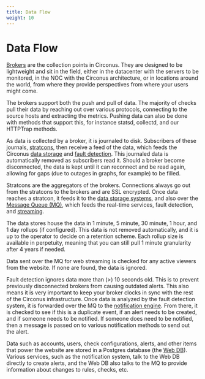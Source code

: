 ```yaml
---
title: Data Flow
weight: 10
---
```


# Data Flow

[Brokers](/circonus/on-premises/roles-services/broker) are the collection points in Circonus.  They are designed to be lightweight and sit in the field, either in the datacenter with the servers to be monitored, in the NOC with the Circonus architecture, or in locations around the world, from where they provide perspectives from where your users might come.

The brokers support both the push and pull of data.  The majority of checks pull their data by reaching out over various protocols, connecting to the source hosts and extracting the metrics.  Pushing data can also be done with methods that support this, for instance statsd, collectd, and our HTTPTrap methods.

As data is collected by a broker, it is journaled to disk.  Subscribers of these journals, [stratcons](/circonus/on-premises/roles-services/stratcon), then receive a feed of the data, which feeds the Circonus [data storage](/circonus/on-premises/roles-services/data-storage) and [fault detection](/circonus/on-premises/roles-services/fault-detection).  This journaled data is automatically removed as subscribers read it. Should a broker become disconnected, the data is kept until it can reconnect and be read again, allowing for gaps (due to outages in graphs, for example) to be filled.

Stratcons are the aggregators of the brokers. Connections always go out from
the stratcons to the brokers and are SSL encrypted.  Once data reaches a
stratcon, it feeds it to the [data storage systems](/circonus/on-premises/roles-services/data-storage),
and also over the [Message Queue (MQ)](/circonus/on-premises/roles-services/mq), which feeds the real-time
services, fault detection, and [streaming](/circonus/on-premises/roles-services/web-stream).

The data stores house the data in 1 minute, 5 minute, 30 minute, 1 hour, and 1 day rollups (if configured).  This data is not removed automatically, and it is up to the operator to decide on a retention scheme.  Each rollup size is available in perpetuity, meaning that you can still pull 1 minute granularity after 4 years if needed.

Data sent over the MQ for web streaming is checked for any active viewers from the website. If none are found, the data is ignored.

Fault detection ignores data more than (>) 10 seconds old. This is to prevent previously disconnected brokers from causing outdated alerts.  This also means it is very important to keep your broker clocks in sync with the rest of the Circonus infrastructure.  Once data is analyzed by the fault detection system, it is forwarded over the MQ to the [notification engine](/circonus/on-premises/roles-services/notifications).  From there, it is checked to see if this is a duplicate event, if an alert needs to be created, and if someone needs to be notified. If someone does need to be notified, then a message is passed on to various notification methods to send out the alert.

Data such as accounts, users, check configurations, alerts, and other items that power the website are stored in a Postgres database (the [Web DB](/circonus/on-premises/roles-services/web-db)).  Various services, such as the notification system, talk to the Web DB directly to create alerts, and the Web DB also talks to the MQ to provide information about changes to rules, checks, etc.
